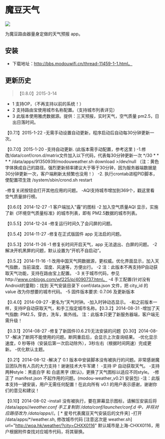 魔豆天气
=============
![](http://bbs.modouwifi.cn/data/attachment/forum/201503/13/221642ezt85ze89zyteky3.png)

为魔豆路由器量身定做的天气预报 app。

## 安装 ##
* 下载地址：http://bbs.modouwifi.cn/thread-11459-1-1.html。

## 更新历史 ##

> 【0.8.0】2015-3-14
* 1 支持OP，（不再支持以前的系统！）
* 2 支持路由宝使用城市名称配置。（支持城市列表详见）
* 3 此版本使用雅虎数据源。提供：三天预报，实时天气，空气质量 pm2.5，日出日落时间。

【0.7.1】2015-1-22
-无需手动设置自动更新，程序启动后自动每30分钟更新一次。

【0.7.0】2015-1-20
-支持自动更新. (此版本需手动配置，参考这里 )
-1.修改/data/conf/cron.d/matrix文件加入以下代码，代表每30分钟更新一次
*/30 * * * * /data/apps/91350939/modouweather.sh download >/dev/null
（注：黄色字体换成自己的路径。强烈更新频率建议大于等于30分钟，因为服务器端数据是30分钟更新一次，客户端刷新太频繁也没用！）
-2. 执行crontab进程PID脚本，使配置项生效
/system/sbin/crond.sh restart

-修复关闭按钮会打开其他应用的问题。
-AQI支持城市增加到369个，戳这里看 空气质量排行榜。

【0.6.0】2014-12-27
-1 客户端加入"霾"的图标
-2 加入空气质量AQI 显示，实施了新《环境空气质量标准》的城市列表，即有 PM2.5数据的城市列表。

【0.5.5】2014-12-24
-修复运行时间久了会闪屏的问题。

【0.5.4】2014-11-27
-修复在正式版固件 app 无法启的问题。

【0.5.3】2014-11-26
-1 修复长时间开启天气，app 无法退出、白屏的问题。
-2 解决开机黑屏的问题，默认设置为“开机不自启动”。

【0.5.2】2014-11-16
-1 改用中国天气网数据源，更权威。优化界面显示，加入天气指数，当前温度、湿度、风速等，方便出行。
-2 注：此版本不再支持IP自动获取天气功能，支持在路由宝上配置。
-3 关于城市代码，参见http://www.cnblogs.com/wf225/p/4090737.html。
-4 手工配置(针对没有Android的童鞋)：找到 天气安装目录下 conf/data.json 文件，把 city_id 的 value 改为你想要的城市代码。
-5 固件版本要求: 0.7.06 及更新版本

【0.4.0】2014-09-27
-更名为“天气时钟。-加入时钟动态显示。
-和之前版本一样，支持IP自动获取天气，和手工指定城市名称。【0.3.2】2014-08-31
-增加了天气指数: PM2.5，穿衣，洗车，紫外线。 注：此版本只更了新服务器端，客户端无需升级！

【0.3.1】2014-08-27
-修复了新固件(0.6.21)无法安装的问题【0.30】2014-08-17
-解决了断网不能使用的问题。断网重启后，会显示上次查询结果。
-优化显示速度，0 秒等待（安装后第一次启动除外），3秒左右（根据时间网速）完成更新。
-优化默认主题。

【0.21】2014-08-12
-解决了 0.1 版本中安装脚本没有被执行的问题。非常感谢魔豆团队所有人员的大力支持！谢谢技术大牛军建！
-支持 IP 自动获取天气。
-支持两种style：黑底白字 和 白底黑字 (默认)，更换了天气图标以适应不同style。
-修正了 manifest.json 不起作用的问题。(modou-weather_v0.21 安装包)
-注：此版本支持一键安装，用户无需任何配置！在此向所有 v0.1 的用户表示感谢，谢谢你们的意见和建议！

【0.10】2014-08-02
-install 没有被执行，要在屏幕显示图标，请解压安装后将 /data/apps/*/weather.conf 手工复制到 /data/conf/launcher/conf.d 中，并将对应路径改为 /data/apps/*/。[ * 星号代表魔豆天气安装后的文件夹]
-打开 /data/apps/*/weather.sh, 修改城市代码 [注意这次是 weather.sh] url="http://woa.hk/weather/?city=CHXX0116"    默认城市是上海-CHXX0116，用户根据附件查找对应城市代码，将其替换。
